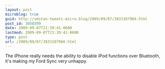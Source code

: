 ```yaml
---
layout: post
microblog: true
guid: http://vmstan-tweets.micro.blog/2009/09/07/3833107966.html
post_id: 3050399
date: 2009-09-07T21:39:41-0600
lastmod: 2009-09-07T21:39:41-0600
type: post
url: /2009/09/07/3833107966.html
---
```

The iPhone really needs the ability to disable iPod functions over Bluetooth, it's making my Ford Sync very unhappy.
